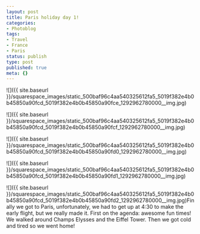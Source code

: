 ```yaml
---
layout: post
title: Paris holiday day 1!
categories:
- Photoblog
tags:
- Travel
- France
- Paris
status: publish
type: post
published: true
meta: {}
---
```


![]({{ site.baseurl }}/squarespace_images/static_500baf96c4aa540325612fa5_5019f382e4b0b45850a90fcd_5019f382e4b0b45850a90fce_1292962780000__img.jpg)
  

  
   
![]({{ site.baseurl }}/squarespace_images/static_500baf96c4aa540325612fa5_5019f382e4b0b45850a90fcd_5019f382e4b0b45850a90fcf_1292962780000__img.jpg)
  

  
   
![]({{ site.baseurl }}/squarespace_images/static_500baf96c4aa540325612fa5_5019f382e4b0b45850a90fcd_5019f382e4b0b45850a90fd0_1292962780000__img.jpg)
  

  
   
![]({{ site.baseurl }}/squarespace_images/static_500baf96c4aa540325612fa5_5019f382e4b0b45850a90fcd_5019f382e4b0b45850a90fd1_1292962780000__img.jpg)
  

  
   
![]({{ site.baseurl }}/squarespace_images/static_500baf96c4aa540325612fa5_5019f382e4b0b45850a90fcd_5019f382e4b0b45850a90fd2_1292962780000__img.jpg)Finally we got to Paris, unfortunately, we had to get up at 4:30 to make the early flight, but we really made it. First on the agenda: awesome fun times! We walked around Champs Elysses and the Eiffel Tower. Then we got cold and tired so we went home!
